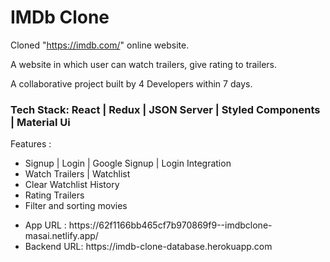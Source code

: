 <h1>IMDb Clone </h1>

Cloned "https://imdb.com/" online website.

A website in which user can watch trailers, give rating to trailers. 

A collaborative project built by 4 Developers within 7 days.
<h3>Tech Stack: React | Redux | JSON Server | Styled Components | Material Ui </h3>
Features : 
<ul>
<li>Signup | Login | Google Signup | Login Integration</li>
<li>Watch Trailers | Watchlist</li>
<li>Clear Watchlist History</li>
<li>Rating Trailers</li>
<li>Filter and sorting movies</p></li>
</ul>
 
 <ul>
 <li>App URL : https://62f1166bb465cf7b970869f9--imdbclone-masai.netlify.app/</li>
  <li>  Backend URL: https://imdb-clone-database.herokuapp.com</li>
</li>
</ul>
